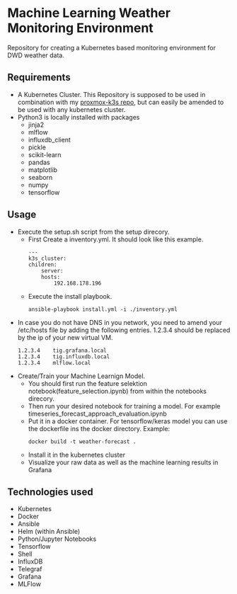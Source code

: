 # Machine Learning Weather Monitoring Environment

Repository for creating a Kubernetes based monitoring environment for DWD weather data.

Requirements
------------
* A Kubernetes Cluster. This Repository is supposed to be used in combination with my [proxmox-k3s repo](https://github.com/TobiasSackmann/proxmox-k3s), but can easily be amended to be used with any kubernetes cluster.
* Python3 is locally installed with packages
    * jinja2
    * mlflow
    * influxdb_client
    * pickle
    * scikit-learn
    * pandas
    * matplotlib
    * seaborn
    * numpy
    * tensorflow

Usage
-----
* Execute the setup.sh script from the setup direcory.
    * First Create a inventory.yml. It should look like this example.
        ```shell
        ---
        k3s_cluster:
        children:
            server:
            hosts:
                192.168.178.196
        ```
    * Execute the install playbook.
        ```shell
        ansible-playbook install.yml -i ./inventory.yml
        ```
* In case you do not have DNS in you network, you need to amend your /etc/hosts file by adding the following entries. 1.2.3.4 should be replaced by the ip of your new virtual VM.
    ```shell
    1.2.3.4    tig.grafana.local
    1.2.3.4    tig.influxdb.local
    1.2.3.4    mlflow.local
    ```
* Create/Train your Machine Learnign Model.
    * You should first run the feature selektion notebook(feature_selection.ipynb) from within the notebooks direcory.
    * Then run your desired notebook for training a model. For example timeseries_forecast_approach_evaluation.ipynb
    * Put it in a docker container. For tensorflow/keras model you can use the dockerfile ins the docker directory. Example:
        ```shell
        docker build -t weather-forecast .
        ```
    * Install it in the kubernetes cluster
    * Visualize your raw data as well as the machine learning results in Grafana

Technologies used
-----

* Kubernetes
* Docker
* Ansible
* Helm (within Ansible)
* Python/Jupyter Notebooks
* Tensorflow
* Shell
* InfluxDB
* Telegraf
* Grafana
* MLFlow
